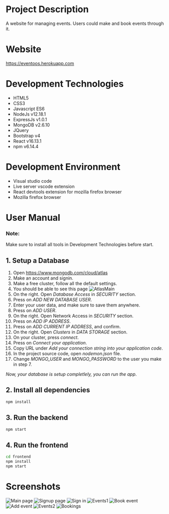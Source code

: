 # Project Description
A website for managing events. Users could make and book events through it.

# Website 
https://eventoos.herokuapp.com

# Development Technologies
* HTML5
* CSS3
* Javascript ES6
* NodeJs v12.18.1
* ExpressJs v1.0.1
* MongoDB v2.6.10
* JQuery
* Bootstrap v4
* React v16.13.1
* npm v6.14.4

# Development Environment
* Visual studio code
* Live server vscode extension
* React devtools extension for mozilla firefox browser
* Mozilla firefox browser

# User Manual
### Note: 
Make sure to install all tools in Development Technologies before start.

## 1. Setup a Database
1. Open https://www.mongodb.com/cloud/atlas
2. Make an account and signin.
3. Make a free cluster, follow all the default settings.
4. You should be able to see this page
![AtlasMain](https://i.imgur.com/Paqktd2.png)
5. On the right. Open *Database Access* in *SECURITY* section.
6. Press on *ADD NEW DATABASE USER*.
7. Enter your user data, and make sure to save them anywhere.
8. Press on *ADD USER*.
9. On the right. Open Network Access in *SECURITY* section.
10. Press on *ADD IP ADDRESS*.
11. Press on *ADD CURRENT IP ADDRESS*, and confirm.
12. On the right. Open *Clusters* in *DATA STORAGE* section.
13. On your cluster, press *connect*.
14. Press on *Connect your application*.
15. Copy URL under *Add your connection string into your application code*.
16. In the project source code, open *nodemon.json* file.
17. Change *MONGO_USER* and *MONGO_PASSWORD* to the user you make in step 7.

*Now, your database is setup completlely, you can run the app*.
## 2. Install all dependencies
```sh
npm install
```
## 3. Run the backend
```sh
npm start
```
## 4. Run the frontend
```sh
cd frontend
npm install
npm start
```

# Screenshots
![Main page](https://i.imgur.com/Uft2Rfr.png)
![Signup page](https://i.imgur.com/4wwm1cZ.png)
![Sign in](https://i.imgur.com/L8ZS8nc.png)
![Events1](https://i.imgur.com/IehGaJq.png)
![Book event](https://i.imgur.com/SxKv0HX.png)
![Add event](https://i.imgur.com/Xy5em3g.png)
![Events2](https://i.imgur.com/vSrQKLr.png)
![Bookings](https://i.imgur.com/rzwkmMt.png)
